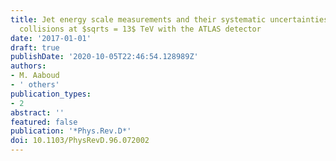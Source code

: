 ```yaml
---
title: Jet energy scale measurements and their systematic uncertainties in proton-proton
  collisions at $sqrts = 13$ TeV with the ATLAS detector
date: '2017-01-01'
draft: true
publishDate: '2020-10-05T22:46:54.128989Z'
authors:
- M. Aaboud
- ' others'
publication_types:
- 2
abstract: ''
featured: false
publication: '*Phys.Rev.D*'
doi: 10.1103/PhysRevD.96.072002
---
```


